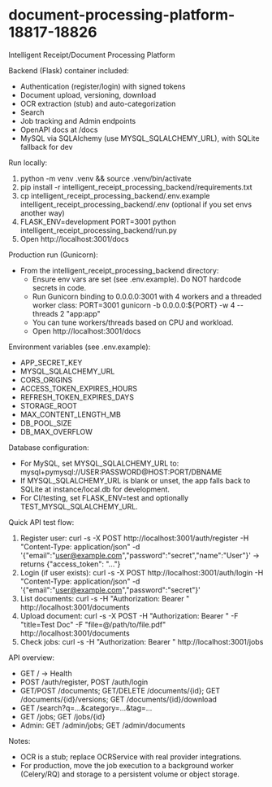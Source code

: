 # document-processing-platform-18817-18826

Intelligent Receipt/Document Processing Platform

Backend (Flask) container included:
- Authentication (register/login) with signed tokens
- Document upload, versioning, download
- OCR extraction (stub) and auto-categorization
- Search
- Job tracking and Admin endpoints
- OpenAPI docs at /docs
- MySQL via SQLAlchemy (use MYSQL_SQLALCHEMY_URL), with SQLite fallback for dev

Run locally:
1. python -m venv .venv && source .venv/bin/activate
2. pip install -r intelligent_receipt_processing_backend/requirements.txt
3. cp intelligent_receipt_processing_backend/.env.example intelligent_receipt_processing_backend/.env (optional if you set envs another way)
4. FLASK_ENV=development PORT=3001 python intelligent_receipt_processing_backend/run.py
5. Open http://localhost:3001/docs

Production run (Gunicorn):
- From the intelligent_receipt_processing_backend directory:
  - Ensure env vars are set (see .env.example). Do NOT hardcode secrets in code.
  - Run Gunicorn binding to 0.0.0.0:3001 with 4 workers and a threaded worker class:
    PORT=3001 gunicorn -b 0.0.0.0:${PORT} -w 4 --threads 2 "app:app"
  - You can tune workers/threads based on CPU and workload.
  - Open http://localhost:3001/docs

Environment variables (see .env.example):
- APP_SECRET_KEY
- MYSQL_SQLALCHEMY_URL
- CORS_ORIGINS
- ACCESS_TOKEN_EXPIRES_HOURS
- REFRESH_TOKEN_EXPIRES_DAYS
- STORAGE_ROOT
- MAX_CONTENT_LENGTH_MB
- DB_POOL_SIZE
- DB_MAX_OVERFLOW

Database configuration:
- For MySQL, set MYSQL_SQLALCHEMY_URL to: mysql+pymysql://USER:PASSWORD@HOST:PORT/DBNAME
- If MYSQL_SQLALCHEMY_URL is blank or unset, the app falls back to SQLite at instance/local.db for development.
- For CI/testing, set FLASK_ENV=test and optionally TEST_MYSQL_SQLALCHEMY_URL.

Quick API test flow:
1) Register user:
   curl -s -X POST http://localhost:3001/auth/register -H "Content-Type: application/json" -d '{"email":"user@example.com","password":"secret","name":"User"}'
   -> returns {"access_token": "..."}
2) Login (if user exists):
   curl -s -X POST http://localhost:3001/auth/login -H "Content-Type: application/json" -d '{"email":"user@example.com","password":"secret"}'
3) List documents:
   curl -s -H "Authorization: Bearer <token>" http://localhost:3001/documents
4) Upload document:
   curl -s -X POST -H "Authorization: Bearer <token>" -F "title=Test Doc" -F "file=@/path/to/file.pdf" http://localhost:3001/documents
5) Check jobs:
   curl -s -H "Authorization: Bearer <token>" http://localhost:3001/jobs

API overview:
- GET / -> Health
- POST /auth/register, POST /auth/login
- GET/POST /documents; GET/DELETE /documents/{id}; GET /documents/{id}/versions; GET /documents/{id}/download
- GET /search?q=...&category=...&tag=...
- GET /jobs; GET /jobs/{id}
- Admin: GET /admin/jobs; GET /admin/documents

Notes:
- OCR is a stub; replace OCRService with real provider integrations.
- For production, move the job execution to a background worker (Celery/RQ) and storage to a persistent volume or object storage.
